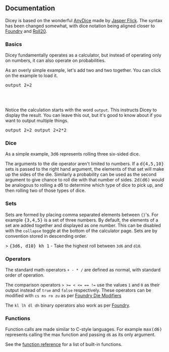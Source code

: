 ## Documentation

Dicey is based on the wonderful [AnyDice](https://anydice.com/) made by [Jasper Flick](https://catlikecoding.com/jasper-flick/). The syntax has been changed somewhat, with dice notation being aligned closer to [Foundry](https://foundryvtt.com/article/dice-advanced/) and [Roll20](https://wiki.roll20.net/Dice_Reference).

### Basics

Dicey fundamentally operates as a calculator, but instead of operating only on numbers, it can also operate on probabilities.

As an overly simple example, let's add two and two together. You can click on the example to load it.

<kbd>output 2+2</kbd>

<br /><br />

Notice the calculation starts with the word `output`. This instructs Dicey to display the result. You can leave this out, but it's good to know about if you want to output multiple things.

<kbd>output 2+2
output 2+2\*2</kbd>

### Dice

As a simple example, <kbd>3d6</kbd> represents rolling three six-sided dice.

The arguments to the die operator aren't limited to numbers. If a <kbd>d{4,5,10}</kbd> sets is passed to the right hand argument, the elements of that set will make up the sides of the die. Similarly a probability can be used as the second argument to give chance to roll die with that number of sides. <kbd>2d(d6)</kbd> would be analogous to rolling a d6 to determine which type of dice to pick up, and then rolling two of those types of dice.

### Sets

Sets are formed by placing comma separated elements between `{}`'s. For example <kbd>{3,4,5}</kbd> is a set of three numbers. By default, the elements of a set are added together and displayed as one number. This can be disabled with the `collapse` toggle at the bottom of the calculator page. Sets are by convention stored in descending order.

&gt; <kbd>{3d6, d10} kh 1</kbd> - Take the highest roll between `3d6` and `d10`.

### Operators

The standard math operators `+ - * /` are defined as normal, with standard order of operation.

The comparison operators `> >= < <= == !=` use the values `1` and `0` as their output instead of `true` and `false` respectively. These operators can be modified with `cs ms ro zu` as per [Foundry Die Modifiers](https://foundryvtt.com/article/dice-modifiers/)

The `kl lh dl dh` binary operators also work as per [Foundry](https://foundryvtt.com/article/dice-advanced/).

### Functions

Function calls are made similar to C-style languages. For example <kbd>max(d6)</kbd> represents calling the max function and passing `d6` as its only argument.

See the [function reference](/functions) for a list of built-in functions.
